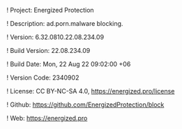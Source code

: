 ! Project: Energized Protection

! Description: ad.porn.malware blocking.

! Version: 6.32.0810.22.08.234.09

! Build Version: 22.08.234.09

! Build Date: Mon, 22 Aug 22 09:02:00 +06

! Version Code: 2340902

! License: CC BY-NC-SA 4.0, https://energized.pro/license

! Github: https://github.com/EnergizedProtection/block

! Web: https://energized.pro
